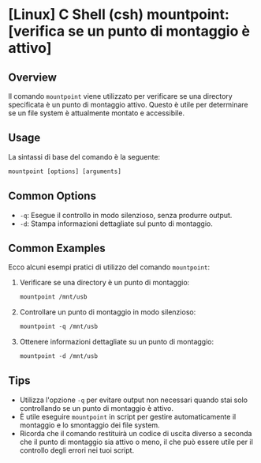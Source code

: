 # [Linux] C Shell (csh) mountpoint: [verifica se un punto di montaggio è attivo]

## Overview
Il comando `mountpoint` viene utilizzato per verificare se una directory specificata è un punto di montaggio attivo. Questo è utile per determinare se un file system è attualmente montato e accessibile.

## Usage
La sintassi di base del comando è la seguente:

```csh
mountpoint [options] [arguments]
```

## Common Options
- `-q`: Esegue il controllo in modo silenzioso, senza produrre output.
- `-d`: Stampa informazioni dettagliate sul punto di montaggio.

## Common Examples
Ecco alcuni esempi pratici di utilizzo del comando `mountpoint`:

1. Verificare se una directory è un punto di montaggio:

   ```csh
   mountpoint /mnt/usb
   ```

2. Controllare un punto di montaggio in modo silenzioso:

   ```csh
   mountpoint -q /mnt/usb
   ```

3. Ottenere informazioni dettagliate su un punto di montaggio:

   ```csh
   mountpoint -d /mnt/usb
   ```

## Tips
- Utilizza l'opzione `-q` per evitare output non necessari quando stai solo controllando se un punto di montaggio è attivo.
- È utile eseguire `mountpoint` in script per gestire automaticamente il montaggio e lo smontaggio dei file system.
- Ricorda che il comando restituirà un codice di uscita diverso a seconda che il punto di montaggio sia attivo o meno, il che può essere utile per il controllo degli errori nei tuoi script.